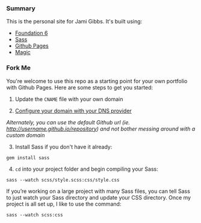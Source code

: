 ### Summary

This is the personal site for Jami Gibbs. It's built using:

- [Foundation 6](http://foundation.zurb.com/)
- [Sass](http://sass-lang.com/)
- [Github Pages](https://pages.github.com/)
- [Magic](http://giphy.com/gifs/VHngktboAlxHW)

### Fork Me

You're welcome to use this repo as a starting point for your own portfolio with Github Pages. Here are some steps to get you started:

1. Update the `CNAME` file with your own domain

2. [Configure your domain with your DNS provider](https://help.github.com/articles/setting-up-a-custom-domain-with-github-pages/)

*Alternately, you can use the default Github url (ie. http://username.github.io/repository) and not bother messing around with a custom domain*

3. Install Sass if you don't have it already:

```
gem install sass
```

4. `cd` into your project folder and begin compiling your Sass:

```
sass --watch scss/style.scss:css/style.css
```

If you’re working on a large project with many Sass files, you can tell Sass to just watch your Sass directory and update your CSS directory.
Once my project is all set up, I like to use the command:

```
sass --watch scss:css
```
